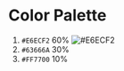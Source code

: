 # Color Palette
1. `#E6ECF2` 60% ![#E6ECF2](https://via.placeholder.com/15/E6ECF2/E6ECF2.png?text=+)
2. `#63666A` 30%
3. `#FF7700` 10%
